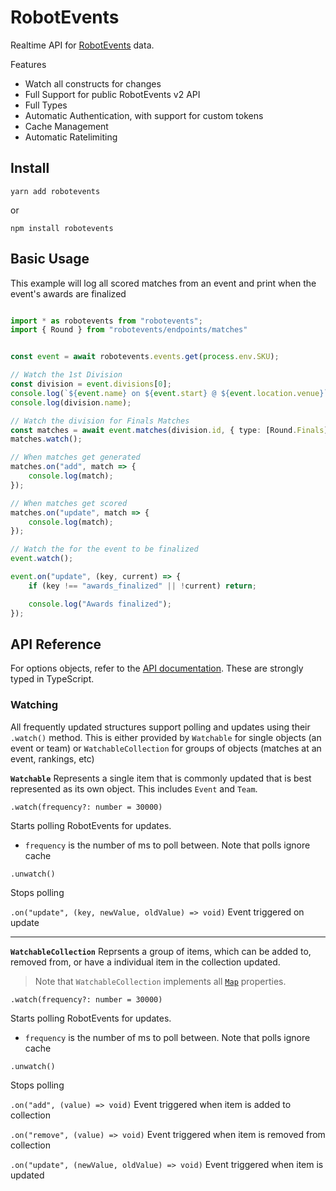 # RobotEvents

Realtime API for [RobotEvents](https://www.robotevents.com) data.

Features

- Watch all constructs for changes
- Full Support for public RobotEvents v2 API
- Full Types
- Automatic Authentication, with support for custom tokens
- Cache Management
- Automatic Ratelimiting

## Install

```
yarn add robotevents
```
or
```
npm install robotevents
```

## Basic Usage

This example will log all scored matches from an event and print when the event's awards are finalized

```TypeScript

import * as robotevents from "robotevents";
import { Round } from "robotevents/endpoints/matches"


const event = await robotevents.events.get(process.env.SKU);

// Watch the 1st Division
const division = event.divisions[0];
console.log(`${event.name} on ${event.start} @ ${event.location.venue}`);
console.log(division.name);

// Watch the division for Finals Matches
const matches = await event.matches(division.id, { type: [Round.Finals] });
matches.watch();

// When matches get generated
matches.on("add", match => {
    console.log(match);
});

// When matches get scored
matches.on("update", match => {
    console.log(match);
});

// Watch the for the event to be finalized
event.watch();

event.on("update", (key, current) => {
    if (key !== "awards_finalized" || !current) return;

    console.log("Awards finalized");
});

```

## API Reference

For options objects, refer to the [API documentation](https://robotevents.com/api/v2). These are strongly typed in TypeScript.

### Watching

All frequently updated structures support polling and updates using their `.watch()` method. This is either provided by `Watchable` for single objects (an event or team) or `WatchableCollection` for groups of objects (matches at an event, rankings, etc)

**`Watchable`**
Represents a single item that is commonly updated that is best represented as its own object. This includes `Event` and `Team`.

`.watch(frequency?: number = 30000)`

Starts polling RobotEvents for updates.

- `frequency` is the number of ms to poll between. Note that polls ignore cache

`.unwatch()`

Stops polling

`.on("update", (key, newValue, oldValue) => void)` Event triggered on update

---

**`WatchableCollection`**
Reprsents a group of items, which can be added to, removed from, or have a individual item in the collection updated.

> Note that `WatchableCollection` implements all [`Map`](https://developer.mozilla.org/en-US/docs/Web/JavaScript/Reference/Global_Objects/Map) properties.

`.watch(frequency?: number = 30000)`

Starts polling RobotEvents for updates.

- `frequency` is the number of ms to poll between. Note that polls ignore cache

`.unwatch()`

Stops polling

`.on("add", (value) => void)` Event triggered when item is added to collection

`.on("remove", (value) => void)` Event triggered when item is removed from collection

`.on("update", (newValue, oldValue) => void)` Event triggered when item is updated
